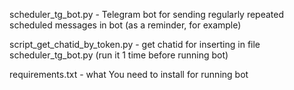 scheduler_tg_bot.py - Telegram bot for sending regularly repeated scheduled messages in bot (as a reminder, for example)

script_get_chatid_by_token.py - get chatid for inserting in file scheduler_tg_bot.py (run it 1 time before running bot)

requirements.txt - what You need to install for running bot
